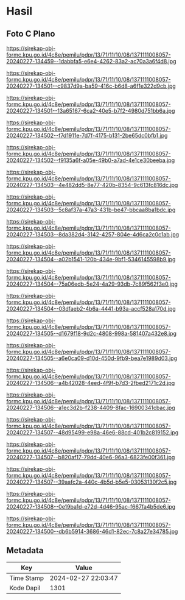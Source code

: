 # Hasil

## Foto C Plano

https://sirekap-obj-formc.kpu.go.id/4c8e/pemilu/pdpr/13/71/11/10/08/1371111008057-20240227-134459--1dabbfa5-e6e4-4262-83a2-ac70a3a6f4d8.jpg

https://sirekap-obj-formc.kpu.go.id/4c8e/pemilu/pdpr/13/71/11/10/08/1371111008057-20240227-134501--c9837d9a-ba59-416c-b6d8-a6f1e322d9cb.jpg

https://sirekap-obj-formc.kpu.go.id/4c8e/pemilu/pdpr/13/71/11/10/08/1371111008057-20240227-134501--13a65167-6ca2-40e5-b7f2-4980d751bb6a.jpg

https://sirekap-obj-formc.kpu.go.id/4c8e/pemilu/pdpr/13/71/11/10/08/1371111008057-20240227-134502--f7d1911e-7d7f-4175-b131-2be65dc0bfb1.jpg

https://sirekap-obj-formc.kpu.go.id/4c8e/pemilu/pdpr/13/71/11/10/08/1371111008057-20240227-134502--f9135a6f-a05e-49b0-a7ad-4e1ce30beeba.jpg

https://sirekap-obj-formc.kpu.go.id/4c8e/pemilu/pdpr/13/71/11/10/08/1371111008057-20240227-134503--4e482dd5-8e77-420b-8354-9c613fc816dc.jpg

https://sirekap-obj-formc.kpu.go.id/4c8e/pemilu/pdpr/13/71/11/10/08/1371111008057-20240227-134503--5c8af37a-47a3-431b-be47-bbcaa8ba1bdc.jpg

https://sirekap-obj-formc.kpu.go.id/4c8e/pemilu/pdpr/13/71/11/10/08/1371111008057-20240227-134503--8da382d4-3142-4257-804e-4d6ca2c0c1ab.jpg

https://sirekap-obj-formc.kpu.go.id/4c8e/pemilu/pdpr/13/71/11/10/08/1371111008057-20240227-134504--a02b1541-120b-434e-9bf1-5346145598b9.jpg

https://sirekap-obj-formc.kpu.go.id/4c8e/pemilu/pdpr/13/71/11/10/08/1371111008057-20240227-134504--75a06edb-5e24-4a29-93db-7c89f562f3e0.jpg

https://sirekap-obj-formc.kpu.go.id/4c8e/pemilu/pdpr/13/71/11/10/08/1371111008057-20240227-134504--03dfaeb2-4b6a-4441-b93a-accf528a170d.jpg

https://sirekap-obj-formc.kpu.go.id/4c8e/pemilu/pdpr/13/71/11/10/08/1371111008057-20240227-134505--d1679f18-9d2c-4808-998a-581407a432e8.jpg

https://sirekap-obj-formc.kpu.go.id/4c8e/pemilu/pdpr/13/71/11/10/08/1371111008057-20240227-134505--a6e0ca09-d10d-450d-9fb9-bea7e1989d03.jpg

https://sirekap-obj-formc.kpu.go.id/4c8e/pemilu/pdpr/13/71/11/10/08/1371111008057-20240227-134506--a4b42028-4eed-4f9f-b7d3-2fbed2171c2d.jpg

https://sirekap-obj-formc.kpu.go.id/4c8e/pemilu/pdpr/13/71/11/10/08/1371111008057-20240227-134506--a1ec3d2b-f238-4409-8fac-16900341cbac.jpg

https://sirekap-obj-formc.kpu.go.id/4c8e/pemilu/pdpr/13/71/11/10/08/1371111008057-20240227-134507--48d95499-e98a-46e6-88cd-401b2c819152.jpg

https://sirekap-obj-formc.kpu.go.id/4c8e/pemilu/pdpr/13/71/11/10/08/1371111008057-20240227-134507--b820af17-79dd-40e6-96a3-6823fe00f361.jpg

https://sirekap-obj-formc.kpu.go.id/4c8e/pemilu/pdpr/13/71/11/10/08/1371111008057-20240227-134507--39aafc2a-440c-4b5d-b5e5-03053130f2c5.jpg

https://sirekap-obj-formc.kpu.go.id/4c8e/pemilu/pdpr/13/71/11/10/08/1371111008057-20240227-134508--0e19ba1d-e72d-4d46-95ac-f667fa4b5de6.jpg

https://sirekap-obj-formc.kpu.go.id/4c8e/pemilu/pdpr/13/71/11/10/08/1371111008057-20240227-134500--db6b5914-3686-46d1-82ec-7c8a27e34785.jpg


## Metadata

| Key        | Value               |
| ---------- | ------------------- |
| Time Stamp | 2024-02-27 22:03:47 |
| Kode Dapil | 1301                |



